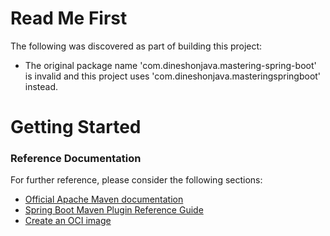 # Read Me First
The following was discovered as part of building this project:

* The original package name 'com.dineshonjava.mastering-spring-boot' is invalid and this project uses 'com.dineshonjava.masteringspringboot' instead.

# Getting Started

### Reference Documentation
For further reference, please consider the following sections:

* [Official Apache Maven documentation](https://maven.apache.org/guides/index.html)
* [Spring Boot Maven Plugin Reference Guide](https://docs.spring.io/spring-boot/docs/2.7.0/maven-plugin/reference/html/)
* [Create an OCI image](https://docs.spring.io/spring-boot/docs/2.7.0/maven-plugin/reference/html/#build-image)

